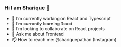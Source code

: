 ### Hi I am Sharique 👋
- 🔭 I’m currently working on React and Typescript
- 🌱 I’m currently learning React
- 👯 I’m looking to collaborate on React projects
- 💬 Ask me about Frontend
- 📫 How to reach me: @shariquepathan (Instagram)
